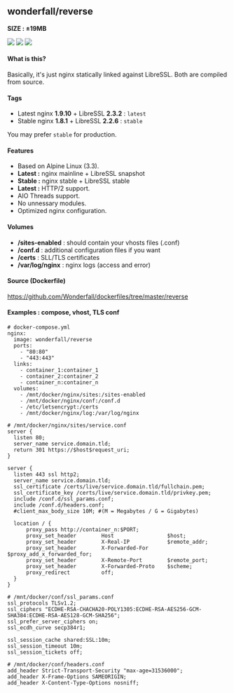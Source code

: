 ## wonderfall/reverse
**SIZE : ±19MB**

![](https://i.goopics.net/lv.jpg) ![](https://i.goopics.net/lL.png) ![](https://upload.wikimedia.org/wikipedia/en/2/25/LibreSSL_logo.jpg)

#### What is this?
Basically, it's just nginx statically linked against LibreSSL. Both are compiled from source.

#### Tags
- Latest nginx **1.9.10** + LibreSSL **2.3.2** : `latest`
- Stable nginx **1.8.1** + LibreSSL **2.2.6** : `stable`

You may prefer `stable` for production.

#### Features
- Based on Alpine Linux (3.3).
- **Latest :** nginx mainline + LibreSSL snapshot
- **Stable :** nginx stable + LibreSSL stable
- **Latest :** HTTP/2 support.
- AIO Threads support.
- No unnessary modules.
- Optimized nginx configuration.

#### Volumes
- **/sites-enabled** : should contain your vhosts files (.conf)
- **/conf.d** : additional configuration files if you want
- **/certs** : SLL/TLS certificates
- **/var/log/nginx** : nginx logs (access and error)

#### Source (Dockerfile)
https://github.com/Wonderfall/dockerfiles/tree/master/reverse

#### Examples : compose, vhost, TLS conf
```
# docker-compose.yml
nginx:
  image: wonderfall/reverse
  ports:
    - "80:80"
    - "443:443"
  links:
    - container_1:container_1
    - container_2:container_2
    - container_n:container_n
  volumes:
    - /mnt/docker/nginx/sites:/sites-enabled
    - /mnt/docker/nginx/conf:/conf.d
    - /etc/letsencrypt:/certs
    - /mnt/docker/nginx/log:/var/log/nginx
```

```
# /mnt/docker/nginx/sites/service.conf
server {
  listen 80;
  server_name service.domain.tld;
  return 301 https://$host$request_uri;
}

server {
  listen 443 ssl http2;
  server_name service.domain.tld;
  ssl_certificate /certs/live/service.domain.tld/fullchain.pem;
  ssl_certificate_key /certs/live/service.domain.tld/privkey.pem;
  include /conf.d/ssl_params.conf;
  include /conf.d/headers.conf;
  #client_max_body_size 10M; #(M = Megabytes / G = Gigabytes)

  location / {
      proxy_pass http://container_n:$PORT;
      proxy_set_header        Host                 $host;
      proxy_set_header        X-Real-IP            $remote_addr;
      proxy_set_header        X-Forwarded-For      $proxy_add_x_forwarded_for;
      proxy_set_header        X-Remote-Port        $remote_port;
      proxy_set_header        X-Forwarded-Proto    $scheme;
      proxy_redirect          off;
  }
}
```

```
# /mnt/docker/conf/ssl_params.conf
ssl_protocols TLSv1.2;
ssl_ciphers "ECDHE-RSA-CHACHA20-POLY1305:ECDHE-RSA-AES256-GCM-SHA384:ECDHE-RSA-AES128-GCM-SHA256";
ssl_prefer_server_ciphers on;
ssl_ecdh_curve secp384r1;

ssl_session_cache shared:SSL:10m;
ssl_session_timeout 10m;
ssl_session_tickets off;
```

```
# /mnt/docker/conf/headers.conf
add_header Strict-Transport-Security "max-age=31536000";
add_header X-Frame-Options SAMEORIGIN;
add_header X-Content-Type-Options nosniff;
```
